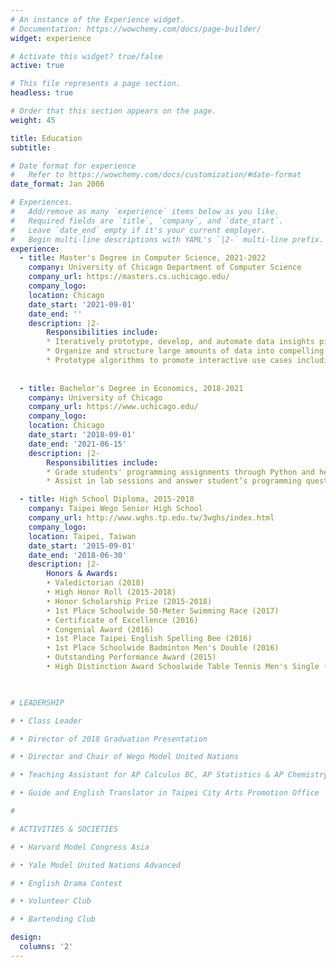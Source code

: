 ```yaml
---
# An instance of the Experience widget.
# Documentation: https://wowchemy.com/docs/page-builder/
widget: experience

# Activate this widget? true/false
active: true

# This file represents a page section.
headless: true

# Order that this section appears on the page.
weight: 45

title: Education
subtitle:

# Date format for experience
#   Refer to https://wowchemy.com/docs/customization/#date-format
date_format: Jan 2006

# Experiences.
#   Add/remove as many `experience` items below as you like.
#   Required fields are `title`, `company`, and `date_start`.
#   Leave `date_end` empty if it's your current employer.
#   Begin multi-line descriptions with YAML's `|2-` multi-line prefix.
experience:
  - title: Master's Degree in Computer Science, 2021-2022
    company: University of Chicago Department of Computer Science
    company_url: https://masters.cs.uchicago.edu/
    company_logo: 
    location: Chicago
    date_start: '2021-09-01'
    date_end: ''
    description: |2-
        Responsibilities include:
        * Iteratively prototype, develop, and automate data insights pipelines for anomaly detection through Microsoft Azure Synapse Analytics and Apache Spark Databricks
        * Organize and structure large amounts of data into compelling reports and dashboards using SQL and Tableau
        * Prototype algorithms to promote interactive use cases including intelligent outreach and dynamic personalization
  
        
  - title: Bachelor's Degree in Economics, 2018-2021
    company: University of Chicago
    company_url: https://www.uchicago.edu/
    company_logo: 
    location: Chicago
    date_start: '2018-09-01'
    date_end: '2021-06-15'
    description: |2-
        Responsibilities include:
        * Grade students' programming assignments through Python and help with subversion, git, canvas, and gradescope to assist the professors with the instruction of the course
        * Assist in lab sessions and answer student’s programming questions to help students better understand the course materials about data science and Machine Learning

  - title: High School Diploma, 2015-2018
    company: Taipei Wego Senior High School
    company_url: http://www.wghs.tp.edu.tw/3wghs/index.html
    company_logo: 
    location: Taipei, Taiwan
    date_start: '2015-09-01'
    date_end: '2018-06-30'
    description: |2-
        Honors & Awards:
        • Valedictorian (2018)
        • High Honor Roll (2015-2018)
        • Honor Scholarship Prize (2015-2018)
        • 1st Place Schoolwide 50-Meter Swimming Race (2017)
        • Certificate of Excellence (2016)
        • Congenial Award (2016)
        • 1st Place Taipei English Spelling Bee (2016)
        • 1st Place Schoolwide Badminton Men's Double (2016)
        • Outstanding Performance Award (2015)
        • High Distinction Award Schoolwide Table Tennis Men's Single (2015)

​

# LEADERSHIP

# • Class Leader

# • Director of 2018 Graduation Presentation 

# • Director and Chair of Wego Model United Nations

# • Teaching Assistant for AP Calculus BC, AP Statistics & AP Chemistry

# • Guide and English Translator in Taipei City Arts Promotion Office

# ​

# ACTIVITIES & SOCIETIES

# • Harvard Model Congress Asia

# • Yale Model United Nations Advanced

# • English Drama Contest

# • Volunteer Club

# • Bartending Club

design:
  columns: '2'
---
```

